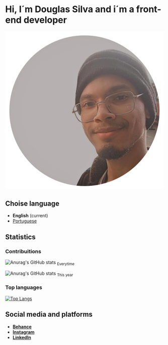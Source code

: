 # Hi, I´m Douglas Silva and i´m a front-end developer
![Photo by Front-end developer Douglas Silva](/assets/me.png)

## Choise language
* **English** (current)
* [Portuguese](/dist/pt-br/README.md)

## Statistics
### Contribuitions
![Anurag's GitHub stats](https://github-readme-stats.vercel.app/api?username=devdouglasgfs&theme=tokyonight&show_icons=true&count_private=true&locale=en&cache_seconds=14400&include_all_commits=true&rank_icon=github)
<sub>Everytime</sub>

![Anurag's GitHub stats](https://github-readme-stats.vercel.app/api?username=devdouglasgfs&theme=tokyonight&show_icons=true&count_private=true&locale=en&cache_seconds=14400&rank_icon=github)
<sub>This year</sub>


### Top languages
[![Top Langs](https://github-readme-stats.vercel.app/api/top-langs/?username=devdouglasgfs&theme=tokyonight&layout=donut-vertical)](https://github.com/anuraghazra/github-readme-stats)

## Social media and platforms
* [**Behance**](https://www.behance.net/devdouglassilva)
* [**Instagram**](https://instagram.com/douglassilva_developer?igshid=MzNlNGNkZWQ4Mg==)
* [**LinkedIn**](https://www.linkedin.com/in/developer-douglas-silva)
